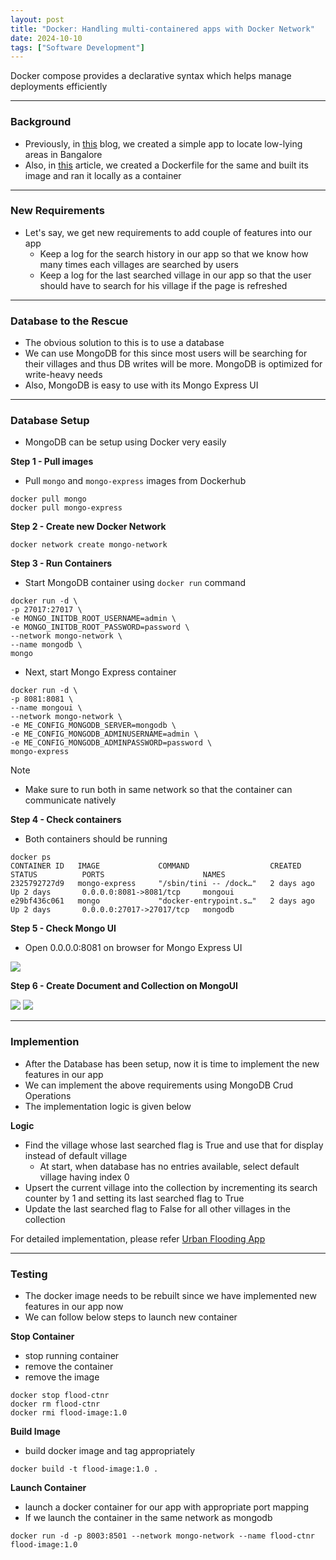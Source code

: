 ```yaml
---
layout: post
title: "Docker: Handling multi-containered apps with Docker Network"
date: 2024-10-10
tags: ["Software Development"]
---
```


Docker compose provides a declarative syntax which helps manage deployments efficiently

---
### Background

- Previously, in [this](https://gouherdanish.github.io/2024/09/25/low-lying-areas-mapping.html) blog, we created a simple app to locate low-lying areas in Bangalore
- Also, in [this](https://gouherdanish.github.io/2024/10/07/dockerfile.html) article, we created a Dockerfile for the same and built its image and ran it locally as a container

---
### New Requirements
- Let's say, we get new requirements to add couple of features into our app
    - Keep a log for the search history in our app so that we know how many times each villages are searched by users
    - Keep a log for the last searched village in our app so that the user should have to search for his village if the page is refreshed

---
### Database to the Rescue
- The obvious solution to this is to use a database
- We can use MongoDB for this since most users will be searching for their villages and thus DB writes will be more. MongoDB is optimized for write-heavy needs
- Also, MongoDB is easy to use with its Mongo Express UI

---
### Database Setup
- MongoDB can be setup using Docker very easily

**Step 1 - Pull images**
- Pull `mongo` and `mongo-express` images from Dockerhub

```
docker pull mongo
docker pull mongo-express
```

**Step 2 - Create new Docker Network**

```
docker network create mongo-network
```

**Step 3 - Run Containers**
- Start MongoDB container using `docker run` command

```
docker run -d \                                                                     
-p 27017:27017 \ 
-e MONGO_INITDB_ROOT_USERNAME=admin \
-e MONGO_INITDB_ROOT_PASSWORD=password \
--network mongo-network \
--name mongodb \
mongo
```

- Next, start Mongo Express container
```
docker run -d \                                                                     
-p 8081:8081 \
--name mongoui \
--network mongo-network \
-e ME_CONFIG_MONGODB_SERVER=mongodb \
-e ME_CONFIG_MONGODB_ADMINUSERNAME=admin \
-e ME_CONFIG_MONGODB_ADMINPASSWORD=password \
mongo-express
```

Note
- Make sure to run both in same network so that the container can communicate natively

**Step 4 - Check containers**
- Both containers should be running

```
docker ps
CONTAINER ID   IMAGE             COMMAND                  CREATED          STATUS          PORTS                      NAMES
2325792727d9   mongo-express     "/sbin/tini -- /dock…"   2 days ago       Up 2 days       0.0.0.0:8081->8081/tcp     mongoui
e29bf436c061   mongo             "docker-entrypoint.s…"   2 days ago       Up 2 days       0.0.0.0:27017->27017/tcp   mongodb
```

**Step 5 - Check Mongo UI**
- Open 0.0.0.0:8081 on browser for Mongo Express UI

<img src="{{site.url}}/images/docker/mongoui_0.png">

**Step 6 - Create Document and Collection on MongoUI**

<img src="{{site.url}}/images/docker/mongoui.png">

<img src="{{site.url}}/images/docker/mongoui_1.png">

---

### Implemention
- After the Database has been setup, now it is time to implement the new features in our app
- We can implement the above requirements using MongoDB Crud Operations
- The implementation logic is given below

**Logic**
- Find the village whose last searched flag is True and use that for display instead of default village
    - At start, when database has no entries available, select default village having index 0
- Upsert the current village into the collection by incrementing its search counter by 1 and setting its last searched flag to True
- Update the last searched flag to False for all other villages in the collection 

For detailed implementation, please refer
[Urban Flooding App](https://github.com/gouherdanish/urban_flooding)

---

### Testing

- The docker image needs to be rebuilt since we have implemented new features in our app now
- We can follow below steps to launch new container 

**Stop Container**
- stop running container
- remove the container
- remove the image

```
docker stop flood-ctnr
docker rm flood-ctnr
docker rmi flood-image:1.0
```

**Build Image**
- build docker image and tag appropriately

```
docker build -t flood-image:1.0 .
```

**Launch Container**
- launch a docker container for our app with appropriate port mapping
- If we launch the container in the same network as mongodb

```
docker run -d -p 8003:8501 --network mongo-network --name flood-ctnr flood-image:1.0
```

